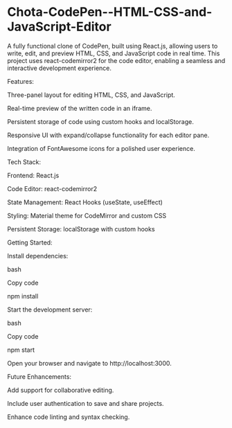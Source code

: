 # Chota-CodePen--HTML-CSS-and-JavaScript-Editor
A fully functional clone of CodePen, built using React.js, allowing users to write, edit, and preview HTML, CSS, and JavaScript code in real time. This project uses react-codemirror2 for the code editor, enabling a seamless and interactive development experience. 

Features:

Three-panel layout for editing HTML, CSS, and JavaScript.

Real-time preview of the written code in an iframe.

Persistent storage of code using custom hooks and localStorage.

Responsive UI with expand/collapse functionality for each editor pane.

Integration of FontAwesome icons for a polished user experience.

Tech Stack:

Frontend: React.js

Code Editor: react-codemirror2

State Management: React Hooks (useState, useEffect)

Styling: Material theme for CodeMirror and custom CSS

Persistent Storage: localStorage with custom hooks

Getting Started:

Install dependencies:

bash

Copy code

npm install

Start the development server:

bash

Copy code

npm start

Open your browser and navigate to http://localhost:3000.

Future Enhancements:

Add support for collaborative editing.

Include user authentication to save and share projects.

Enhance code linting and syntax checking.

